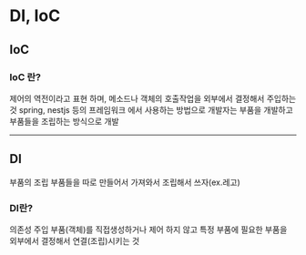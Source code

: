 # DI, IoC

## IoC

### IoC 란?

제어의 역전이라고 표현 하며, 메소드나 객체의 호출작업을 외부에서 결정해서 주입하는것
spring, nestjs 등의 프레임워크 에서 사용하는 방법으로
개발자는 부품을 개발하고 부품들을 조립하는 방식으로 개발

---

## DI

부품의 조립
부품들을 따로 만들어서 가져와서 조립해서 쓰자(ex.레고)

### DI란?

의존성 주입
부품(객체)를 직접생성하거나 제어 하지 않고
특정 부품에 필요한 부품을 외부에서 결정해서 연결(조립)시키는 것
